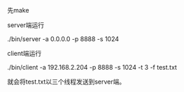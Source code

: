 先make

server端运行

./bin/server  -a 0.0.0.0 -p 8888 -s 1024

client端运行

./bin/client -a 192.168.2.204 -p 8888 -s 1024 -t 3 -f test.txt

就会将test.txt以三个线程发送到server端。